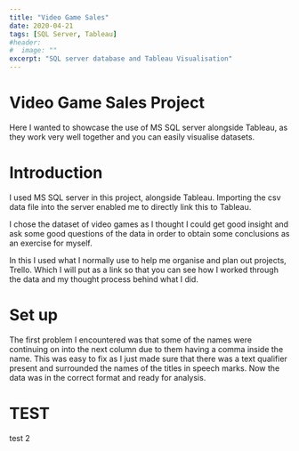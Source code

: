 ```yaml
---
title: "Video Game Sales"
date: 2020-04-21
tags: [SQL Server, Tableau]
#header:
#  image: ""
excerpt: "SQL server database and Tableau Visualisation"
---
```


# Video Game Sales Project
Here I wanted to showcase the use of MS SQL server alongside Tableau, as they work very well together and you can easily visualise datasets.

# Introduction
I used MS SQL server in this project, alongside Tableau. Importing the csv data file into the server enabled me to directly link this to Tableau.

I chose the dataset of video games as I thought I could get good insight and ask some good questions of the data in order to obtain some conclusions as an exercise for myself.

In this I used what I normally use to help me organise and plan out projects, Trello. Which I will put as a link so that you can see how I worked through the data and my thought process behind what I did.

# Set up
The first problem I encountered was that some of the names were continuing on into the next column due to them having a comma inside the name. This was easy to fix as I just made sure that there was a text qualifier present and surrounded the names of the titles in speech marks. Now the data was in the correct format and ready for analysis.

# TEST
test 2
